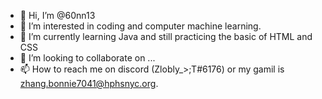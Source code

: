 - 👋 Hi, I’m @60nn13
- 👀 I’m interested in coding and computer machine learning. 
- 🌱 I’m currently learning Java and still practicing the basic of HTML and CSS
- 💞️ I’m looking to collaborate on ...
- 📫 How to reach me on discord (Zlobly_>;T#6176) or my gamil is zhang.bonnie7041@hphsnyc.org.

<!---
60nn13/60nn13 is a ✨ special ✨ repository because its `README.md` (this file) appears on your GitHub profile.
You can click the Preview link to take a look at your changes.
--->
